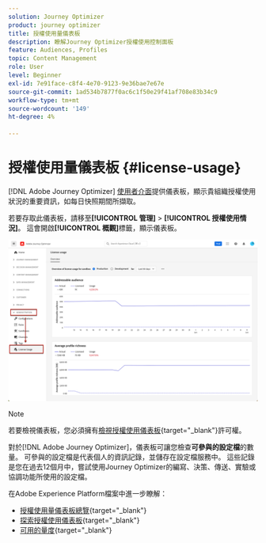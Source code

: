 ```yaml
---
solution: Journey Optimizer
product: journey optimizer
title: 授權使用量儀表板
description: 瞭解Journey Optimizer授權使用控制面板
feature: Audiences, Profiles
topic: Content Management
role: User
level: Beginner
exl-id: 7e91face-c8f4-4e70-9123-9e36bae7e67e
source-git-commit: 1ad534b7877f0ac6c1f50e29f41af708e83b34c9
workflow-type: tm+mt
source-wordcount: '149'
ht-degree: 4%

---
```


# 授權使用量儀表板 {#license-usage}

[!DNL Adobe Journey Optimizer] [使用者介面](../start/user-interface.md)提供儀表板，顯示貴組織授權使用狀況的重要資訊，如每日快照期間所擷取。

若要存取此儀表板，請移至&#x200B;**[!UICONTROL 管理]** > **[!UICONTROL 授權使用情況]**。 這會開啟&#x200B;**[!UICONTROL 概觀]**&#x200B;標籤，顯示儀表板。

![授權使用量儀表板總覽](assets/license-usage-dashboard.png)

>[!NOTE]
>
>若要檢視儀表板，您必須擁有[檢視授權使用儀表板](https://experienceleague.adobe.com/docs/experience-platform/dashboards/permissions.html#available-permissions){target="_blank"}許可權。

對於[!DNL Adobe Journey Optimizer]，儀表板可讓您檢查&#x200B;**可參與的設定檔**&#x200B;的數量。 可參與的設定檔是代表個人的資訊記錄，並儲存在設定檔服務中。 這些記錄是您在過去12個月中，嘗試使用Journey Optimizer的編寫、決策、傳送、實驗或協調功能所使用的設定檔。

在Adobe Experience Platform檔案中進一步瞭解：

* [授權使用量儀表板總覽](https://experienceleague.adobe.com/docs/experience-platform/dashboards/guides/license-usage.html){target="_blank"}
* [探索授權使用儀表板](https://experienceleague.adobe.com/docs/experience-platform/dashboards/guides/license-usage.html#exploring-the-license-usage-dashboard){target="_blank"}
* [可用的量度](https://experienceleague.adobe.com/docs/experience-platform/dashboards/guides/license-usage.html?lang=zh-Hant#available-metrics){target="_blank"}

